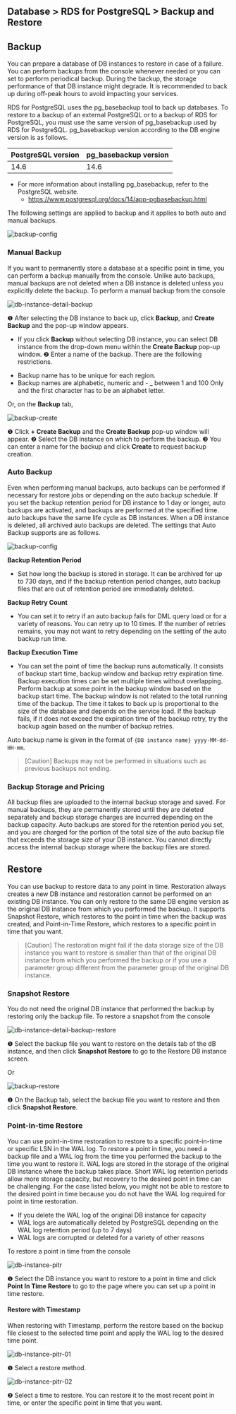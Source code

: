 ## Database > RDS for PostgreSQL > Backup and Restore

## Backup

You can prepare a database of DB instances to restore in case of a failure. You can perform backups from the console whenever needed or you can set to perform periodical backup. During the backup, the storage performance of that DB instance might degrade. It is recommended to back up during off-peak hours to avoid impacting your services.

RDS for PostgreSQL uses the pg_basebackup tool to back up databases. To restore to a backup of an external PostgreSQL or to a backup of RDS for PostgreSQL, you must use the same version of pg_basebackup used by RDS for PostgreSQL. pg_basebackup version according to the DB engine version is as follows.

| PostgreSQL version | pg_basebackup version |
|--------------------|-----------------------|
| 14.6               | 14.6                  |

* For more information about installing pg_basebackup, refer to the PostgreSQL website.
    * https://www.postgresql.org/docs/14/app-pgbasebackup.html

The following settings are applied to backup and it applies to both auto and manual backups.

![backup-config](https://static.toastoven.net/prod_rds_postgres/20240611/backup-config-en.png)

### Manual Backup

If you want to permanently store a database at a specific point in time, you can perform a backup manually from the console. Unlike auto backups, manual backups are not deleted when a DB instance is deleted unless you explicitly delete the backup. To perform a manual backup from the console

![db-instance-detail-backup](https://static.toastoven.net/prod_rds_postgres/20240813/db-instance-detail-backup-en.png)

❶ After selecting the DB instance to back up, click **Backup**, and **Create Backup** and the pop-up window appears.
- If you click **Backup** without selecting DB instance, you can select DB instance from the drop-down menu within the **Create Backup** pop-up window.
❷ Enter a name of the backup. There are the following restrictions.

* Backup name has to be unique for each region.
* Backup names are alphabetic, numeric and - _ between 1 and 100 Only and the first character has to be an alphabet letter.

Or, on the **Backup** tab,

![backup-create](https://static.toastoven.net/prod_rds_postgres/20240813/backup-create-en.png)

❶ Click **+ Create Backup** and the **Create Backup** pop-up window will appear.
❷ Select the DB instance on which to perform the backup.
❸ You can enter a name for the backup and click **Create** to request backup creation.

### Auto Backup

Even when performing manual backups, auto backups can be performed if necessary for restore jobs or depending on the auto backup schedule. If you set the backup retention period for DB instance to 1 day or longer, auto backups are activated, and backups are performed at the specified time. auto backups have the same life cycle as DB instances. When a DB instance is deleted, all archived auto backups are deleted. The settings that Auto Backup supports are as follows.

![backup-config](https://static.toastoven.net/prod_rds_postgres/20240611/backup-config-en.png)

**Backup Retention Period**

* Set how long the backup is stored in storage. It can be archived for up to 730 days, and if the backup retention period changes, auto backup files that are out of retention period are immediately deleted.

**Backup Retry Count**

* You can set it to retry if an auto backup fails for DML query load or for a variety of reasons. You can retry up to 10 times. If the number of retries remains, you may not want to retry depending on the setting of the auto backup run time.

**Backup Execution Time**

* You can set the point of time the backup runs automatically. It consists of backup start time, backup window and backup retry expiration time. Backup execution times can be set multiple times without overlapping. Perform backup at some point in the backup window based on the backup start time. The backup window is not related to the total running time of the backup. The time it takes to back up is proportional to the size of the database and depends on the service load. If the backup fails, if it does not exceed the expiration time of the backup retry, try the backup again based on the number of backup retries.

Auto backup name is given in the format of `{DB instance name} yyyy-MM-dd-HH-mm`.

> [Caution]
> Backups may not be performed in situations such as previous backups not ending.

### Backup Storage and Pricing

All backup files are uploaded to the internal backup storage and saved. For manual backups, they are permanently stored until they are deleted separately and backup storage charges are incurred depending on the backup capacity. Auto backups are stored for the retention period you set, and you are charged for the portion of the total size of the auto backup file that exceeds the storage size of your DB instance. You cannot directly access the internal backup storage where the backup files are stored.

## Restore

You can use backup to restore data to any point in time. Restoration always creates a new DB instance and restoration cannot be performed on an existing DB instance. You can only restore to the same DB engine version as the original DB instance from which you performed the backup. It supports Snapshot Restore, which restores to the point in time when the backup was created, and Point-in-Time Restore, which restores to a specific point in time that you want.

> [Caution]
> The restoration might fail if the data storage size of the DB instance you want to restore is smaller than that of the original DB instance from which you performed the backup or if you use a parameter group different from the parameter group of the original DB instance.

### Snapshot Restore

You do not need the original DB instance that performed the backup by restoring only the backup file. To restore a snapshot from the console

![db-instance-detail-backup-restore](https://static.toastoven.net/prod_rds_postgres/20240813/db-instance-detail-backup-restore-en.png)

❶ Select the backup file you want to restore on the details tab of the dB instance, and then click **Snapshot Restore** to go to the Restore DB instance screen.

Or

![backup-restore](https://static.toastoven.net/prod_rds_postgres/20240813/backup-restore-en.png)

❶ On the Backup tab, select the backup file you want to restore and then click **Snapshot Restore**.

### Point-in-time Restore

You can use point-in-time restoration to restore to a specific point-in-time or specific LSN in the WAL log. To restore a point in time, you need a backup file and a WAL log from the time you performed the backup to the time you want to restore it. WAL logs are stored in the storage of the original DB instance where the backup takes place. Short WAL log retention periods allow more storage capacity, but recovery to the desired point in time can be challenging. For the case listed below, you might not be able to restore to the desired point in time because you do not have the WAL log required for point in time restoration.

* If you delete the WAL log of the original DB instance for capacity
* WAL logs are automatically deleted by PostgreSQL depending on the WAL log retention period (up to 7 days)
* WAL logs are corrupted or deleted for a variety of other reasons

To restore a point in time from the console

![db-instance-pitr](https://static.toastoven.net/prod_rds_postgres/20240813/db-instance-pitr-en.png)

❶ Select the DB instance you want to restore to a point in time and click **Point In Time Restore** to go to the page where you can set up a point in time restore.

#### Restore with Timestamp

When restoring with Timestamp, perform the restore based on the backup file closest to the selected time point and apply the WAL log to the desired time point.

![db-instance-pitr-01](https://static.toastoven.net/prod_rds_postgres/20240611/db-instance-pitr-01-en.png)

❶ Select a restore method.

![db-instance-pitr-02](https://static.toastoven.net/prod_rds_postgres/20240611/db-instance-pitr-02-en.png)

❷ Select a time to restore. You can restore it to the most recent point in time, or enter the specific point in time that you want.
